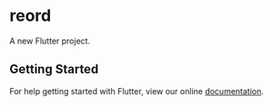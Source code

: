 # reord

A new Flutter project.

## Getting Started

For help getting started with Flutter, view our online
[documentation](https://flutter.io/).
